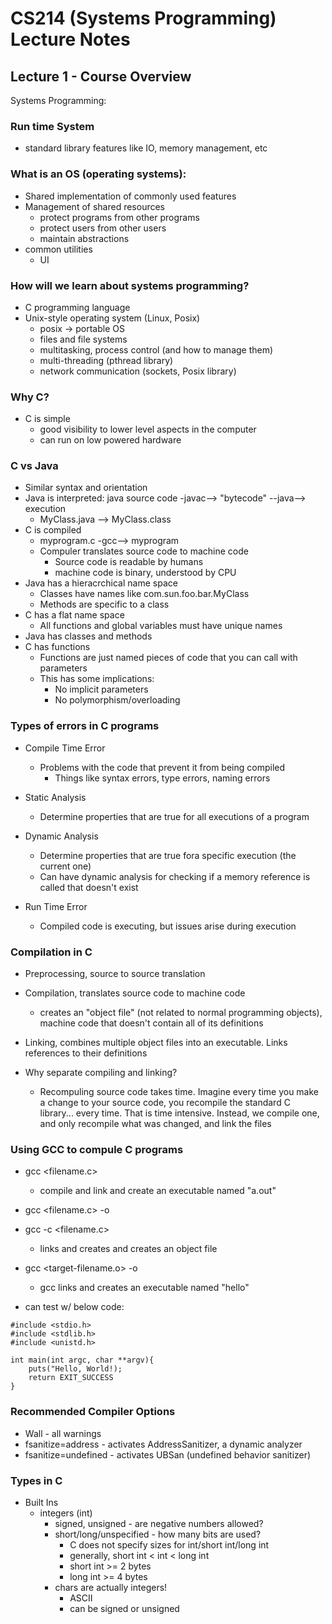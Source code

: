 # CS214 (Systems Programming) Lecture Notes

## Lecture 1 - Course Overview
Systems Programming:

### Run time System
- standard library features like IO, memory management, etc

### What is an OS (operating systems):
- Shared implementation of commonly used features
- Management of shared resources
    - protect programs from other programs
    - protect users from other users
    - maintain abstractions
- common utilities
    - UI

### How will we learn about systems programming?
- C programming language
- Unix-style operating system (Linux, Posix)
    - posix -> portable OS
    - files and file systems
    - multitasking, process control (and how to manage them)
    - multi-threading (pthread library)
    - network communication (sockets, Posix library)

### Why C?
- C is simple
    - good visibility to lower level aspects in the computer
    - can run on low powered hardware

### C vs Java
- Similar syntax and orientation
- Java is interpreted: java source code -javac--> "bytecode" --java--> execution
    - MyClass.java --> MyClass.class
- C is compiled
    - myprogram.c -gcc--> myprogram
    - Compuler translates source code to machine code
        - Source code is readable by humans
        - machine code is binary, understood by CPU
- Java has a hieracrchical name space
    - Classes have names like com.sun.foo.bar.MyClass
    - Methods are specific to a class
- C has a flat name space
    - All functions and global variables must have unique names
- Java has classes and methods
- C has functions
    - Functions are just named pieces of code that you can call with parameters
    - This has some implications:
        - No implicit parameters
        - No polymorphism/overloading


### Types of errors in C programs
- Compile Time Error
    - Problems with the code that prevent it from being compiled
        - Things like syntax errors, type errors, naming errors

- Static Analysis
    - Determine properties that are true for all executions of a program

- Dynamic Analysis
    - Determine properties that are true fora  specific execution (the current one)
    - Can have dynamic analysis for checking if a memory reference is called that doesn't exist

- Run Time Error
    - Compiled code is executing, but issues arise during execution


### Compilation in C
- Preprocessing, source to source translation
- Compilation, translates source code to machine code
    - creates an "object file" (not related to normal programming objects), machine code that doesn't contain all of its definitions
- Linking, combines multiple object files into an executable. Links references to their definitions

- Why separate compiling and linking?
    - Recompuling source code takes time. Imagine every time you make a change to your source code, you recompile the standard C library... every time. That is time intensive. Instead, we compile one, and only recompile what was changed, and link the files

### Using GCC to compule C programs
- gcc <filename.c>
    - compile and link and create an executable named "a.out"
- gcc <filename.c> -o <desired-output-name>

- gcc -c <filename.c>
    - links and creates and creates an object file
- gcc <target-filename.o> -o <desired-executable-name>
    - gcc links and creates an executable named "hello"

- can test w/ below code:
```
#include <stdio.h>
#include <stdlib.h>
#include <unistd.h>

int main(int argc, char **argv){
    puts("Hello, World!);
    return EXIT_SUCCESS
}
```

### Recommended Compiler Options
- Wall - all warnings
- fsanitize=address - activates AddressSanitizer, a dynamic analyzer
- fsanitize=undefined - activates UBSan (undefined behavior sanitizer)

### Types in C
 - Built Ins
    - integers (int)
        - signed, unsigned - are negative numbers allowed?
        - short/long/unspecified - how many bits are used?
            - C does not specify sizes for int/short int/long int
            - generally, short int < int < long int
            - short int >= 2 bytes
            - long int >= 4 bytes
        - chars are actually integers!
            - ASCII
            - can be signed or unsigned
        




